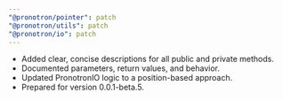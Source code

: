 ```yaml
---
"@pronotron/pointer": patch
"@pronotron/utils": patch
"@pronotron/io": patch
---
```


- Added clear, concise descriptions for all public and private methods.
- Documented parameters, return values, and behavior.
- Updated PronotronIO logic to a position-based approach.
- Prepared for version 0.0.1-beta.5.
